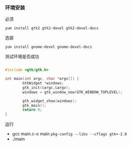 ### 环境安装

必须

`yum install gtk2 gtk2-devel gtk2-devel-docs`

选装

`yum install gnome-devel gnome-devel-docs`

测试环境是否成功

```c

#include <gtk/gtk.h>

int main(int argc, char *argv[]) {
        GtkWidget *windows;
        gtk_init(&argc,&argv);
        windows = gtk_window_new(GTK_WINDOW_TOPLEVEL);

        gtk_widget_show(windows);
        gtk_main();
        return 0;
}

```

运行

- gcc main.c-o main `pkg-config --libs --cflags gtk+-2.0`
- ./main



